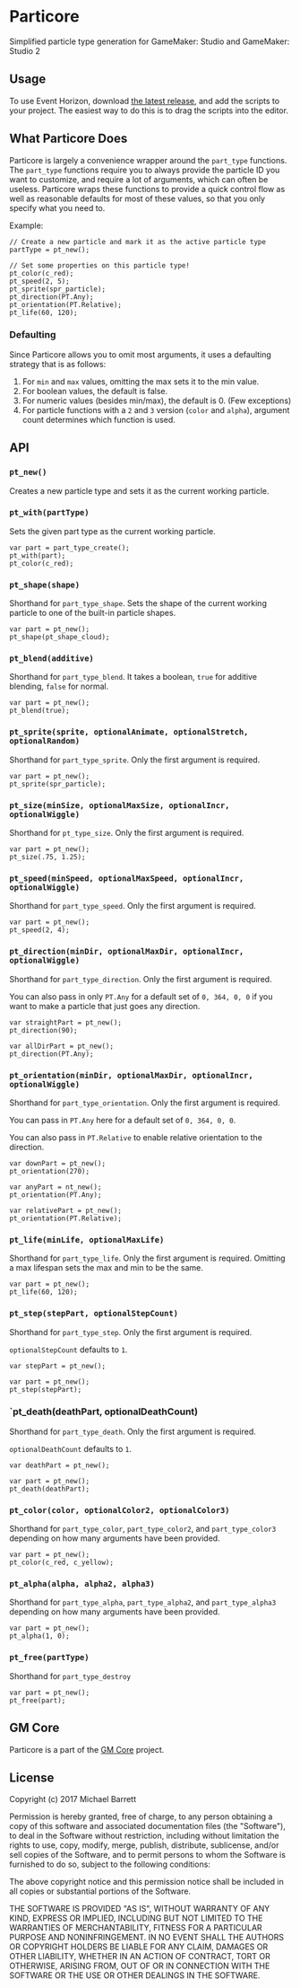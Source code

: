 # Particore

Simplified particle type generation for GameMaker: Studio and GameMaker: Studio 2

## Usage

To use Event Horizon, download [the latest release](https://github.com/gm-core/particore/releases), and add the scripts to your project. The easiest way to do this is to drag the scripts into the editor.

## What Particore Does

Particore is largely a convenience wrapper around the `part_type` functions. The `part_type` functions require you to always provide the particle ID you want to customize, and require a lot of arguments, which can often be useless. Particore wraps these functions to provide a quick control flow as well as reasonable defaults for most of these values, so that you only specify what you need to.

Example:

```gml
// Create a new particle and mark it as the active particle type
partType = pt_new();

// Set some properties on this particle type!
pt_color(c_red);
pt_speed(2, 5);
pt_sprite(spr_particle);
pt_direction(PT.Any);
pt_orientation(PT.Relative);
pt_life(60, 120);
```

### Defaulting

Since Particore allows you to omit most arguments, it uses a defaulting strategy that is as follows:

1. For `min` and `max` values, omitting the max sets it to the min value.
2. For boolean values, the default is false.
3. For numeric values (besides min/max), the default is 0. (Few exceptions)
4. For particle functions with a `2` and `3` version (`color` and `alpha`), argument count determines which function is used.

## API

### `pt_new()`

Creates a new particle type and sets it as the current working particle.

### `pt_with(partType)`

Sets the given part type as the current working particle.

```gml
var part = part_type_create();
pt_with(part);
pt_color(c_red);
```

### `pt_shape(shape)`

Shorthand for `part_type_shape`. Sets the shape of the current working particle to one of the built-in particle shapes.

```gml
var part = pt_new();
pt_shape(pt_shape_cloud);
```

### `pt_blend(additive)`

Shorthand for `part_type_blend`. It takes a boolean, `true` for additive blending, `false` for normal.

```gml
var part = pt_new();
pt_blend(true);
```

### `pt_sprite(sprite, optionalAnimate, optionalStretch, optionalRandom)`

Shorthand for `part_type_sprite`. Only the first argument is required.

```gml
var part = pt_new();
pt_sprite(spr_particle);
```

### `pt_size(minSize, optionalMaxSize, optionalIncr, optionalWiggle)`

Shorthand for `pt_type_size`. Only the first argument is required.

```gml
var part = pt_new();
pt_size(.75, 1.25);
```

### `pt_speed(minSpeed, optionalMaxSpeed, optionalIncr, optionalWiggle)`

Shorthand for `part_type_speed`. Only the first argument is required.

```gml
var part = pt_new();
pt_speed(2, 4);
```

### `pt_direction(minDir, optionalMaxDir, optionalIncr, optionalWiggle)`

Shorthand for `part_type_direction`. Only the first argument is required.

You can also pass in only `PT.Any` for a default set of `0, 364, 0, 0` if you want to make a particle that just goes any direction.

```gml
var straightPart = pt_new();
pt_direction(90);

var allDirPart = pt_new();
pt_direction(PT.Any);
```

### `pt_orientation(minDir, optionalMaxDir, optionalIncr, optionalWiggle)`

Shorthand for `part_type_orientation`. Only the first argument is required.

You can pass in `PT.Any` here for a default set of `0, 364, 0, 0`.

You can also pass in `PT.Relative` to enable relative orientation to the direction.

```gml
var downPart = pt_new();
pt_orientation(270);

var anyPart = nt_new();
pt_orientation(PT.Any);

var relativePart = pt_new();
pt_orientation(PT.Relative);
```

### `pt_life(minLife, optionalMaxLife)`

Shorthand for `part_type_life`. Only the first argument is required. Omitting a max lifespan sets the max and min to be the same.

```gml
var part = pt_new();
pt_life(60, 120);
```

### `pt_step(stepPart, optionalStepCount)`

Shorthand for `part_type_step`. Only the first argument is required.

`optionalStepCount` defaults to `1`.

```gml
var stepPart = pt_new();

var part = pt_new();
pt_step(stepPart);
```

### `pt_death(deathPart, optionalDeathCount)

Shorthand for `part_type_death`. Only the first argument is required.

`optionalDeathCount` defaults to `1`.

```gml
var deathPart = pt_new();

var part = pt_new();
pt_death(deathPart);
```

### `pt_color(color, optionalColor2, optionalColor3)`

Shorthand for `part_type_color`, `part_type_color2`, and `part_type_color3` depending on how many arguments have been provided.

```gml
var part = pt_new();
pt_color(c_red, c_yellow);
```

### `pt_alpha(alpha, alpha2, alpha3)`

Shorthand for `part_type_alpha`, `part_type_alpha2`, and `part_type_alpha3` depending on how many arguments have been provided.

```gml
var part = pt_new();
pt_alpha(1, 0);
```

### `pt_free(partType)`

Shorthand for `part_type_destroy`

```gml
var part = pt_new();
pt_free(part);
```

## GM Core

Particore is a part of the [GM Core](https://github.com/gm-core) project.

## License

Copyright (c) 2017 Michael Barrett

Permission is hereby granted, free of charge, to any person obtaining a copy
of this software and associated documentation files (the "Software"), to deal
in the Software without restriction, including without limitation the rights
to use, copy, modify, merge, publish, distribute, sublicense, and/or sell
copies of the Software, and to permit persons to whom the Software is
furnished to do so, subject to the following conditions:

The above copyright notice and this permission notice shall be included in all
copies or substantial portions of the Software.

THE SOFTWARE IS PROVIDED "AS IS", WITHOUT WARRANTY OF ANY KIND, EXPRESS OR
IMPLIED, INCLUDING BUT NOT LIMITED TO THE WARRANTIES OF MERCHANTABILITY,
FITNESS FOR A PARTICULAR PURPOSE AND NONINFRINGEMENT. IN NO EVENT SHALL THE
AUTHORS OR COPYRIGHT HOLDERS BE LIABLE FOR ANY CLAIM, DAMAGES OR OTHER
LIABILITY, WHETHER IN AN ACTION OF CONTRACT, TORT OR OTHERWISE, ARISING FROM,
OUT OF OR IN CONNECTION WITH THE SOFTWARE OR THE USE OR OTHER DEALINGS IN THE
SOFTWARE.
